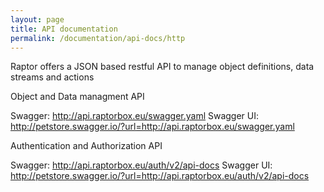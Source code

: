```yaml
---
layout: page
title: API documentation
permalink: /documentation/api-docs/http
---
```


Raptor offers a JSON based restful API to manage object definitions, data streams and actions

Object and Data managment API

Swagger: http://api.raptorbox.eu/swagger.yaml
Swagger UI: http://petstore.swagger.io/?url=http://api.raptorbox.eu/swagger.yaml

Authentication and Authorization API

Swagger: http://api.raptorbox.eu/auth/v2/api-docs
Swagger UI: http://petstore.swagger.io/?url=http://api.raptorbox.eu/auth/v2/api-docs

